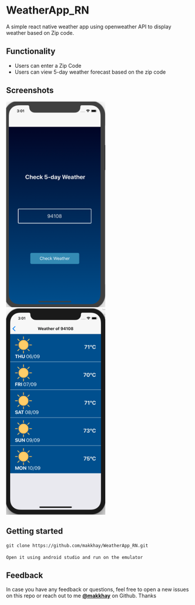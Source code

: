 # WeatherApp_RN
A simple react native weather app using openweather API to display weather based on Zip code.  

## Functionality
- Users can enter a Zip Code
- Users can view 5-day weather forecast based on the zip code


##  Screenshots
<div style={{display: flex; flex-direction: row}}>
  <img src="https://github.com/makkhay/WeatherApp_RN/blob/master/Screen_one.png" width="270" />
   <img src="https://github.com/makkhay/WeatherApp_RN/blob/master/Screen_two.png" width="270" />
</div>


## Getting started

```
git clone https://github.com/makkhay/WeatherApp_RN.git

Open it using android studio and run on the emulator 
```



## Feedback

In case you have any feedback or questions, feel free to open a new issues on this repo or reach out to me [**@makkhay**](https://github.com/makkhay) on Github. Thanks

